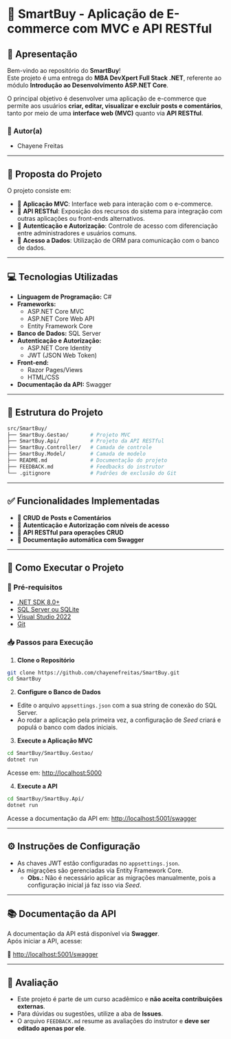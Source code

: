 # 🛒 SmartBuy - Aplicação de E-commerce com MVC e API RESTful

## 📌 Apresentação

Bem-vindo ao repositório do **SmartBuy**!  
Este projeto é uma entrega do **MBA DevXpert Full Stack .NET**, referente ao módulo **Introdução ao Desenvolvimento ASP.NET Core**.

O principal objetivo é desenvolver uma aplicação de e-commerce que permite aos usuários **criar, editar, visualizar e excluir posts e comentários**, tanto por meio de uma **interface web (MVC)** quanto via **API RESTful**.

### 👤 Autor(a)
- Chayene Freitas

---

## 🎯 Proposta do Projeto

O projeto consiste em:

- 🔹 **Aplicação MVC**: Interface web para interação com o e-commerce.
- 🔹 **API RESTful**: Exposição dos recursos do sistema para integração com outras aplicações ou front-ends alternativos.
- 🔹 **Autenticação e Autorização**: Controle de acesso com diferenciação entre administradores e usuários comuns.
- 🔹 **Acesso a Dados**: Utilização de ORM para comunicação com o banco de dados.

---

## 💻 Tecnologias Utilizadas

- **Linguagem de Programação:** C#
- **Frameworks:**
  - ASP.NET Core MVC
  - ASP.NET Core Web API
  - Entity Framework Core
- **Banco de Dados:** SQL Server
- **Autenticação e Autorização:**
  - ASP.NET Core Identity
  - JWT (JSON Web Token)
- **Front-end:**
  - Razor Pages/Views
  - HTML/CSS
- **Documentação da API:** Swagger

---

## 📁 Estrutura do Projeto

```bash
src/SmartBuy/
├── SmartBuy.Gestao/       # Projeto MVC
├── SmartBuy.Api/          # Projeto da API RESTful
├── SmartBuy.Controller/   # Camada de controle
├── SmartBuy.Model/        # Camada de modelo
├── README.md              # Documentação do projeto
├── FEEDBACK.md            # Feedbacks do instrutor
└── .gitignore             # Padrões de exclusão do Git
```

---

## ✅ Funcionalidades Implementadas

- 📝 **CRUD de Posts e Comentários**
- 🔐 **Autenticação e Autorização com níveis de acesso**
- 🔗 **API RESTful para operações CRUD**
- 📄 **Documentação automática com Swagger**

---

## 🚀 Como Executar o Projeto

### 🔧 Pré-requisitos

- [.NET SDK 8.0+](https://dotnet.microsoft.com/)
- [SQL Server ou SQLite](https://www.microsoft.com/pt-br/sql-server/)
- [Visual Studio 2022](https://visualstudio.microsoft.com/)
- [Git](https://git-scm.com/)

### 📥 Passos para Execução

1. **Clone o Repositório**

```bash
git clone https://github.com/chayenefreitas/SmartBuy.git
cd SmartBuy
```

2. **Configure o Banco de Dados**

- Edite o arquivo `appsettings.json` com a sua string de conexão do SQL Server.
- Ao rodar a aplicação pela primeira vez, a configuração de *Seed* criará e populá o banco com dados iniciais.

3. **Execute a Aplicação MVC**

```bash
cd SmartBuy/SmartBuy.Gestao/
dotnet run
```
Acesse em: [http://localhost:5000](http://localhost:5000)

4. **Execute a API**

```bash
cd SmartBuy/SmartBuy.Api/
dotnet run
```
Acesse a documentação da API em: [http://localhost:5001/swagger](http://localhost:5001/swagger)

---

## ⚙️ Instruções de Configuração

- As chaves JWT estão configuradas no `appsettings.json`.
- As migrações são gerenciadas via Entity Framework Core.
  - **Obs.:** Não é necessário aplicar as migrações manualmente, pois a configuração inicial já faz isso via *Seed*.

---

## 📚 Documentação da API

A documentação da API está disponível via **Swagger**.  
Após iniciar a API, acesse:

📎 [http://localhost:5001/swagger](http://localhost:5001/swagger)

---

## 📌 Avaliação

- Este projeto é parte de um curso acadêmico e **não aceita contribuições externas**.
- Para dúvidas ou sugestões, utilize a aba de **Issues**.
- O arquivo `FEEDBACK.md` resume as avaliações do instrutor e **deve ser editado apenas por ele**.
